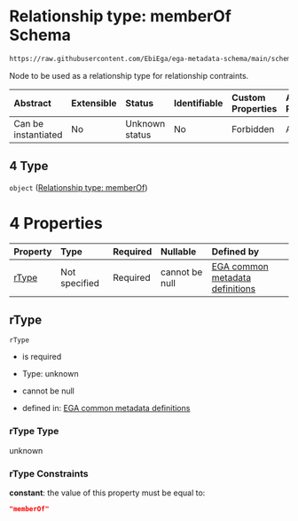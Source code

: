 # Relationship type: memberOf Schema

```txt
https://raw.githubusercontent.com/EbiEga/ega-metadata-schema/main/schemas/EGA.protocol.json#/properties/protocolRelationships/items/allOf/1/anyOf/2/allOf/0/anyOf/4
```

Node to be used as a relationship type for relationship contraints.

| Abstract            | Extensible | Status         | Identifiable | Custom Properties | Additional Properties | Access Restrictions | Defined In                                                                       |
| :------------------ | :--------- | :------------- | :----------- | :---------------- | :-------------------- | :------------------ | :------------------------------------------------------------------------------- |
| Can be instantiated | No         | Unknown status | No           | Forbidden         | Allowed               | none                | [EGA.protocol.json\*](../../../schemas/EGA.protocol.json "open original schema") |

## 4 Type

`object` ([Relationship type: memberOf](ega-4-definitions-relationship-type-memberof.md))

# 4 Properties

| Property        | Type          | Required | Nullable       | Defined by                                                                                                                                                                                                                                              |
| :-------------- | :------------ | :------- | :------------- | :------------------------------------------------------------------------------------------------------------------------------------------------------------------------------------------------------------------------------------------------------ |
| [rType](#rtype) | Not specified | Required | cannot be null | [EGA common metadata definitions](ega-4-definitions-relationship-type-memberof-properties-rtype.md "https://raw.githubusercontent.com/EbiEga/ega-metadata-schema/main/schemas/EGA.common-definitions.json#/definitions/rTypeMemberOf/properties/rType") |

## rType



`rType`

*   is required

*   Type: unknown

*   cannot be null

*   defined in: [EGA common metadata definitions](ega-4-definitions-relationship-type-memberof-properties-rtype.md "https://raw.githubusercontent.com/EbiEga/ega-metadata-schema/main/schemas/EGA.common-definitions.json#/definitions/rTypeMemberOf/properties/rType")

### rType Type

unknown

### rType Constraints

**constant**: the value of this property must be equal to:

```json
"memberOf"
```

